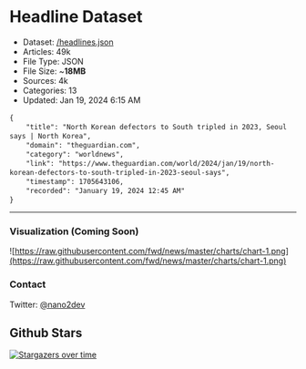 # Headline Dataset

- Dataset: [/headlines.json](https://raw.githubusercontent.com/fwd/news/master/headlines.json) 
- Articles: 49k
- File Type: JSON
- File Size: ~**18MB**
- Sources: 4k
- Categories: 13
- Updated: Jan 19, 2024 6:15 AM

```
{
    "title": "North Korean defectors to South tripled in 2023, Seoul says | North Korea",
    "domain": "theguardian.com",
    "category": "worldnews",
    "link": "https://www.theguardian.com/world/2024/jan/19/north-korean-defectors-to-south-tripled-in-2023-seoul-says",
    "timestamp": 1705643106,
    "recorded": "January 19, 2024 12:45 AM"
}
```

---

### Visualization (Coming Soon)

![https://raw.githubusercontent.com/fwd/news/master/charts/chart-1.png](https://raw.githubusercontent.com/fwd/news/master/charts/chart-1.png)

### Contact 

Twitter: [@nano2dev](https://twitter.com/nano2dev)

## Github Stars

[![Stargazers over time](https://starchart.cc/fwd/news.svg)](https://starchart.cc/fwd/news)
